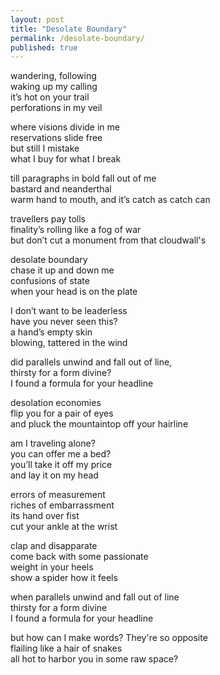 ```yaml
---
layout: post
title: "Desolate Boundary"
permalink: /desolate-boundary/
published: true
---
```


wandering, following  
waking up my calling  
it’s hot on your trail  
perforations in my veil  
  
where visions divide in me  
reservations slide free  
but still I mistake  
what I buy for what I break  
  
till paragraphs in bold fall out of me  
bastard and neanderthal  
warm hand to mouth, and it’s catch as catch can  
  
travellers pay tolls  
finality’s rolling like a fog of war  
but don’t cut a monument from that cloudwall's  
  
desolate boundary  
chase it up and down me  
confusions of state  
when your head is on the plate  
  
I don’t want to be leaderless  
have you never seen this?  
a hand’s empty skin  
blowing, tattered in the wind  
  
did parallels unwind and fall out of line,  
thirsty for a form divine?  
I found a formula for your headline  
  
desolation economies  
flip you for a pair of eyes  
and pluck the mountaintop off your hairline  
  
am I traveling alone?  
you can offer me a bed?  
you’ll take it off my price  
and lay it on my head  
  
errors of measurement  
riches of embarrassment  
its hand over fist  
cut your ankle at the wrist  
  
clap and disapparate  
come back with some passionate  
weight in your heels  
show a spider how it feels  
  
when parallels unwind and fall out of line  
thirsty for a form divine  
I found a formula for your headline  
  
but how can I make words? They're so opposite  
flailing like a hair of snakes  
all hot to harbor you in some raw space?  
